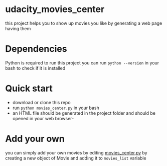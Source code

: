 # udacity_movies_center
this project helps you to show up movies you like by generating a web page having them

# Dependencies
Python is required to run this project
you can run `python --version` in your bash to check if it is installed

# Quick start
- download or clone this repo
- run `python movies_center.py` in your bash
- an HTML file should be generated in the project folder and should be opened in your web browser-

# Add your own
you can simply add your own movies by editing [movies_center.py](https://github.com/petersobhi/udacity_movies_center/blob/master/movies_center.py)
by creating a new object of Movie and adding it to `movies_list` variable

